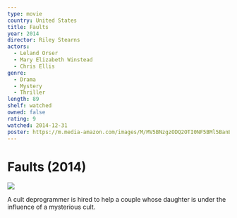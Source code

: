 ```yaml
---
type: movie
country: United States
title: Faults
year: 2014
director: Riley Stearns
actors:
  - Leland Orser
  - Mary Elizabeth Winstead
  - Chris Ellis
genre:
  - Drama
  - Mystery
  - Thriller
length: 89
shelf: watched
owned: false
rating: 9
watched: 2014-12-31
poster: https://m.media-amazon.com/images/M/MV5BNzgzODQ2OTI0NF5BMl5BanBnXkFtZTgwMzQxNjE0NDE@._V1_SX300.jpg
---
```


# Faults (2014)

![](https://m.media-amazon.com/images/M/MV5BNzgzODQ2OTI0NF5BMl5BanBnXkFtZTgwMzQxNjE0NDE@._V1_SX300.jpg)

A cult deprogrammer is hired to help a couple whose daughter is under the influence of a mysterious cult.